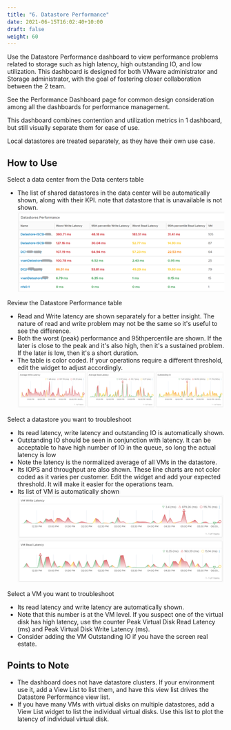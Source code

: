 ```yaml
---
title: "6. Datastore Performance"
date: 2021-06-15T16:02:40+10:00
draft: false
weight: 60
---
```


Use the Datastore Performance dashboard to view performance problems related to storage such as high latency, high outstanding IO, and low utilization. This dashboard is designed for both VMware administrator and Storage administrator, with the goal of fostering closer collaboration between the 2 team.

See the Performance Dashboard page for common design consideration among all the dashboards for performance management. 

This dashboard combines contention and utilization metrics in 1 dashboard, but still visually separate them for ease of use.

Local datastores are treated separately, as they have their own use case.

## How to Use

Select a data center from the Data centers table
- The list of shared datastores in the data center will be automatically shown, along with their KPI. note that datastore that is unavailable is not shown.
![](3.2.6-fig-1.png)

Review the Datastore Performance table
- Read and Write latency are shown separately for a better insight. The nature of read and write problem may not be the same so it's useful to see the difference. 
- Both the worst (peak) performance and 95thpercentile are shown. If the later is close to the peak and it's also high, then it's a sustained problem. If the later is low, then it's a short duration.
- The table is color coded. If your operations require a different threshold, edit the widget to adjust accordingly. 
![](3.2.6-fig-2.png)

Select a datastore you want to troubleshoot
- Its read latency, write latency and outstanding IO is automatically shown.
- Outstanding IO should be seen in conjunction with latency. It can be acceptable to have high number of IO in the queue, so long the actual latency is low
- Note the latency is the normalized average of all VMs in the datastore. 
- Its IOPS and throughput are also shown. These line charts are not color coded as it varies per customer. Edit the widget and add your expected threshold. It will make it easier for the operations team.
- Its list of VM is automatically shown
![](3.2.6-fig-3.png)

Select a VM you want to troubleshoot
- Its read latency and write latency are automatically shown.
- Note that this number is at the VM level. If you suspect one of the virtual disk has high latency, use the counter Peak Virtual Disk Read Latency (ms) and Peak Virtual Disk Write Latency (ms).
- Consider adding the VM Outstanding IO if you have the screen real estate.

## Points to Note
- The dashboard does not have datastore clusters. If your environment use it, add a View List to list them, and have this view list drives the Datastore Performance view list.
- If you have many VMs with virtual disks on multiple datastores, add a View List widget to list the individual virtual disks. Use this list to plot the latency of individual virtual disk. 